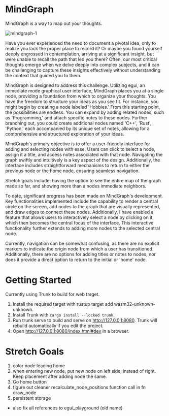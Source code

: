 # MindGraph

MindGraph is a way to map out your thoughts. 

![mindgraph-1](https://github.com/seanledesma/MindGraph/assets/87875153/aa49baa9-bd68-4244-8c46-77ce103ed8a1)


Have you ever experienced the need to document a pivotal idea, only to realize you lack the proper place to record it? Or maybe you found yourself deeply engrossed in contemplation, arriving at a significant insight, but were unable to recall the path that led you there? Often, our most critical thoughts emerge when we delve deeply into complex subjects, and it can be challenging to capture these insights effectively without understanding the context that guided you to them.

MindGraph is designed to address this challenge. Utilizing egui, an immediate mode graphical user interface, MindGraph places you at a single node, providing a foundation from which to organize your thoughts. You have the freedom to structure your ideas as you see fit. For instance, you might begin by creating a node labeled 'Hobbies.' From this starting point, the possibilities are endless. You can expand by adding related nodes, such as 'Programming,' and attach specific notes to these nodes. Further branching out, you could create additional nodes named 'C++', 'Rust', 'Python,' each accompanied by its unique set of notes, allowing for a comprehensive and structured exploration of your ideas.

MindGraph's primary objective is to offer a user-friendly interface for adding and selecting nodes with ease. Users can click to select a node, assign it a title, and access notes associated with that node. Navigating the graph swiftly and intuitively is a key aspect of the design. Additionally, the interface includes straightforward mechanisms to return to either the previous node or the home node, ensuring seamless navigation.

Stretch goals include: having the option to see the entire map of the graph made so far, and showing more than a nodes immediate neighbors.

To date, significant progress has been made on MindGraph's development. Key functionalities implemented include the capability to render a central circle on the screen, add nodes to the graph that are visually represented, and draw edges to connect these nodes. Additionally, I have enabled a feature that allows users to interactively select a node by clicking on it, which then becomes the central focus of the interface. This interactive functionality further extends to adding more nodes to the selected central node.

Currently, navigation can be somewhat confusing, as there are no explicit markers to indicate the origin node from which a user has transitioned. Additionally, there are no options for adding titles or notes to nodes, nor does it provide a direct option to return to the initial or 'home' node. 


# Getting Started
Currently using Trunk to build for web target.

1. Install the required target with rustup target add wasm32-unknown-unknown.
2. Install Trunk with ```cargo install --locked trunk```.
3. Run trunk serve to build and serve on http://127.0.0.1:8080. Trunk will rebuild automatically if you edit the project.
4. Open http://127.0.0.1:8080/index.html#dev in a browser.


# Stretch Goals

1. color node leading home
2. when entering new node, put new node on left side, instead of right. Keep placement after adding node the same.
3. Go home button
4. figure out cleaner recalculate_node_positions function call in fn draw_node
5. persistent storage


- also fix all references to egui_playground (old name)